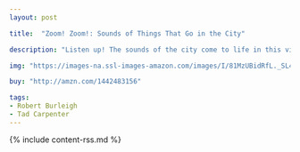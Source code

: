 ```yaml
---
layout: post

title:  "Zoom! Zoom!: Sounds of Things That Go in the City"

description: "Listen up! The sounds of the city come to life in this vivid picture book that’s ready-made for repetition and perfect for preschool. From the TING-A-LING-A-LING of an alarm clock in the morning to the RUMBLE RATTLE of the subway and the BEEEEEP-BEEEEP of the streaming traffic, all the way to the SHHHHHHHHHHHHHH hush of evening, the exciting and lively sounds of the city are vibrantly expressed. Experience an energetic day in the city through the eyes and ears of a young boy in this interactive picture book that’s ideal for reading aloud."

img: "https://images-na.ssl-images-amazon.com/images/I/81MzUBidRfL._SL480_.jpg"

buy: "http://amzn.com/1442483156"

tags:
- Robert Burleigh
- Tad Carpenter
---
```


{% include content-rss.md %}